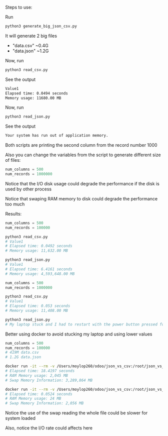 Steps to use:

Run

```bash
python3 generate_big_json_csv.py
```

It will generate 2 big files
 - "data.csv" ~0.4G
 - "data.json" ~1.2G

Now, run

```bash
python3 read_csv.py
```

See the output

```txt
Value1
Elapsed time: 0.0494 seconds
Memory usage: 11680.00 MB
```

Now, run

```bash
python3 read_json.py
```

See the output

```txt
Your system has run out of application memory.
```

Both scripts are printing the second column from the record number 1000

Also you can change the variables from the script to generate different size of files:

```python
num_columns = 500
num_records = 1000000
```

Notice that the I/O disk usage could degrade the performance if the disk is used by other process

Notice that swaping RAM memory to disk could degrade the performance too much

Results:

```python
num_columns = 500
num_records = 100000
```

```bash
python3 read_csv.py
# Value1
# Elapsed time: 0.0492 seconds
# Memory usage: 11,632.00 MB

python3 read_json.py
# Value1
# Elapsed time: 6.4161 seconds
# Memory usage: 4,593,648.00 MB
```


```python
num_columns = 500
num_records = 1000000
```


```bash
python3 read_csv.py
# Value1
# Elapsed time: 0.053 seconds
# Memory usage: 11,408.00 MB

python3 read_json.py
# My laptop stuck and I had to restart with the power button pressed for 5 seconds
```

Better using docker to avoid stucking my laptop and using lower values

```python
num_columns = 500
num_records = 100000
# 419M data.csv
# 1.2G data.json
```


```bash
docker run -it --rm -v /Users/moylop260/odoo/json_vs_csv:/root/json_vs_csv -m 2g --memory-swap=6g quay.io/vauxoo/nocustomers:odoo-17.0-latest /root/json_vs_csv/read_json.py
# Elapsed time: 18.4197 seconds
# RAM Memory usage: 2,045 MB
# Swap Memory Information: 3,289,864 MB
```

```bash
docker run -it --rm -v /Users/moylop260/odoo/json_vs_csv:/root/json_vs_csv -m 2g --memory-swap=6g quay.io/vauxoo/nocustomers:odoo-17.0-latest /root/json_vs_csv/read_csv.py
# Elapsed time: 0.0524 seconds
# RAM Memory usage: 24 MB
# Swap Memory Information: 2,056 MB
```

Notice the use of the swap reading the whole file could be slower for system loaded

Also, notice the I/O rate could affects here
